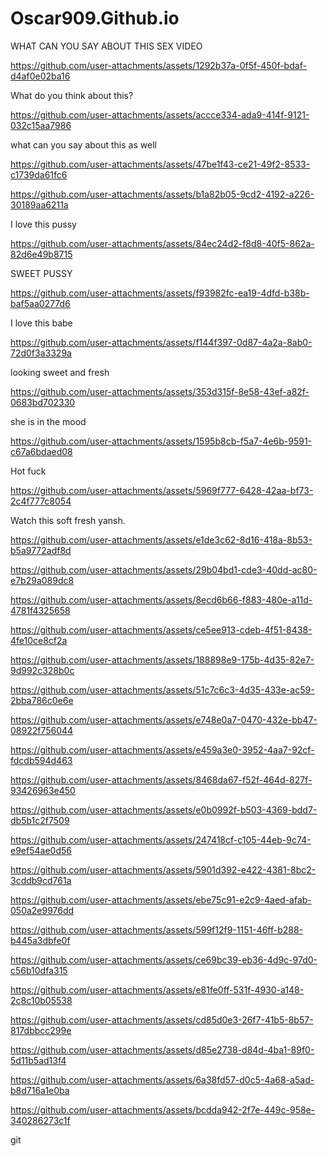 # Oscar909.Github.io
WHAT CAN YOU SAY ABOUT THIS SEX VIDEO

https://github.com/user-attachments/assets/1292b37a-0f5f-450f-bdaf-d4af0e02ba16

What do you think about this?


https://github.com/user-attachments/assets/accce334-ada9-414f-9121-032c15aa7986

what can you say about this as well

https://github.com/user-attachments/assets/47be1f43-ce21-49f2-8533-c1739da61fc6

https://github.com/user-attachments/assets/b1a82b05-9cd2-4192-a226-30189aa6211a

I love this pussy

https://github.com/user-attachments/assets/84ec24d2-f8d8-40f5-862a-82d6e49b8715

SWEET PUSSY

https://github.com/user-attachments/assets/f93982fc-ea19-4dfd-b38b-baf5aa0277d6

I love this babe

https://github.com/user-attachments/assets/f144f397-0d87-4a2a-8ab0-72d0f3a3329a

looking sweet and fresh

https://github.com/user-attachments/assets/353d315f-8e58-43ef-a82f-0683bd702330

she is in the mood

https://github.com/user-attachments/assets/1595b8cb-f5a7-4e6b-9591-c67a6bdaed08

Hot fuck

https://github.com/user-attachments/assets/5969f777-6428-42aa-bf73-2c4f777c8054

Watch this soft fresh yansh.

https://github.com/user-attachments/assets/e1de3c62-8d16-418a-8b53-b5a9772adf8d

https://github.com/user-attachments/assets/29b04bd1-cde3-40dd-ac80-e7b29a089dc8

https://github.com/user-attachments/assets/8ecd6b66-f883-480e-a11d-4781f4325658


https://github.com/user-attachments/assets/ce5ee913-cdeb-4f51-8438-4fe10ce8cf2a


https://github.com/user-attachments/assets/188898e9-175b-4d35-82e7-9d992c328b0c

https://github.com/user-attachments/assets/51c7c6c3-4d35-433e-ac59-2bba786c0e6e

https://github.com/user-attachments/assets/e748e0a7-0470-432e-bb47-08922f756044

https://github.com/user-attachments/assets/e459a3e0-3952-4aa7-92cf-fdcdb594d463

https://github.com/user-attachments/assets/8468da67-f52f-464d-827f-93426963e450

https://github.com/user-attachments/assets/e0b0992f-b503-4369-bdd7-db5b1c2f7509

https://github.com/user-attachments/assets/247418cf-c105-44eb-9c74-e9ef54ae0d56

https://github.com/user-attachments/assets/5901d392-e422-4381-8bc2-3cddb9cd761a

https://github.com/user-attachments/assets/ebe75c91-e2c9-4aed-afab-050a2e9976dd

https://github.com/user-attachments/assets/599f12f9-1151-46ff-b288-b445a3dbfe0f


https://github.com/user-attachments/assets/ce69bc39-eb36-4d9c-97d0-c56b10dfa315

https://github.com/user-attachments/assets/e81fe0ff-531f-4930-a148-2c8c10b05538

https://github.com/user-attachments/assets/cd85d0e3-26f7-41b5-8b57-817dbbcc299e

https://github.com/user-attachments/assets/d85e2738-d84d-4ba1-89f0-5d11b5ad13f4

https://github.com/user-attachments/assets/6a38fd57-d0c5-4a68-a5ad-b8d716a1e0ba

https://github.com/user-attachments/assets/bcdda942-2f7e-449c-958e-340286273c1f

git

















